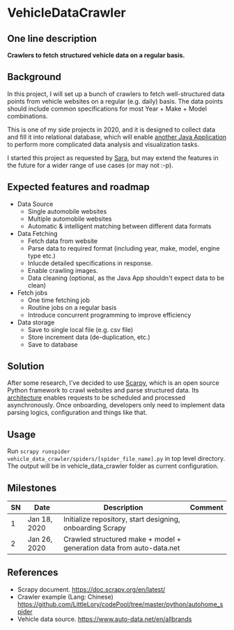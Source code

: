 # VehicleDataCrawler

## One line description
**Crawlers to fetch structured vehicle data on a regular basis.**

## Background
In this project, I will set up a bunch of crawlers to fetch well-structured data points from vehicle websites on a regular (e.g. daily) basis. The data points should include common specifications for most Year + Make + Model combinations.

This is one of my side projects in 2020, and it is designed to collect data and fill it into relational database, which will enable [another Java Application](https://github.com/sarachen19/JavaSwing_project) to perform more complicated data analysis and visualization tasks.

I started this project as requested by [Sara](https://github.com/sarachen19), but may extend the features in the future for a wider range of use cases (or may not :-p).

## Expected features and roadmap
- Data Source
  - Single automobile websites
  - Multiple automobile websites
  - Automatic & intelligent matching between different data formats
- Data Fetching
  - Fetch data from website
  - Parse data to required format (including year, make, model, engine type etc.)
  - Inlucde detailed specifications in response.
  - Enable crawling images.
  - Data cleaning (optional, as the Java App shouldn't expect data to be clean)
- Fetch jobs
  - One time fetching job
  - Routine jobs on a regular basis
  - Introduce concurrent programming to improve efficiency
- Data storage
  - Save to single local file (e.g. csv file)
  - Store increment data (de-duplication, etc.)
  - Save to database

## Solution
After some research, I've decided to use [Scarpy](https://scrapy.org/), which is an open source Python framework to crawl websites and parse structured data. Its [architecture](https://doc.scrapy.org/en/latest/_images/scrapy_architecture_02.png) enables requests to be scheduled and processed asynchronously. Once onboarding, developers only need to implement data parsing logics, configuration and things like that.

## Usage
Run `scrapy runspider vehicle_data_crawler/spiders/[spider_file_name].py` in top level directory.
The output will be in vehicle_data_crawler folder as current configuration.

## Milestones

|SN|Date|Description|Comment|
|--|--|--|--|
|1|Jan 18, 2020|Initialize repository, start designing, onboarding Scrapy||
|2|Jan 26, 2020|Crawled structured make + model + generation data from auto-data.net||

## References
- Scrapy document. https://doc.scrapy.org/en/latest/
- Crawler example (Lang: Chinese) https://github.com/LittleLory/codePool/tree/master/python/autohome_spider
- Vehicle data source. https://www.auto-data.net/en/allbrands

